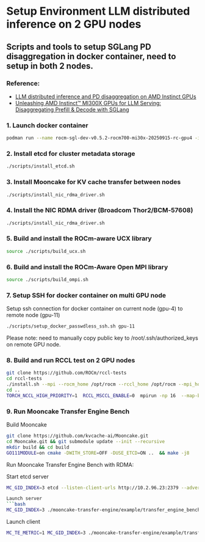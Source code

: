 # Setup Environment LLM distributed inference on 2 GPU nodes

## Scripts and tools to setup SGLang PD disaggregation in docker container, need to setup in both 2 nodes.
### Reference:
- [LLM distributed inference and PD disaggregation on AMD Instinct GPUs](https://rocm.docs.amd.com/projects/ai-developer-hub/en/latest/notebooks/inference/SGlang_PD_Disagg_On_AMD_GPU.html)
- [Unleashing AMD Instinct™ MI300X GPUs for LLM Serving: Disaggregating Prefill & Decode with SGLang](https://rocm.blogs.amd.com/software-tools-optimization/disaggregation/README.html)

### 1. Launch docker container
```bash
podman run --name rocm-sgl-dev-v0.5.2-rocm700-mi30x-20250915-rc-gpu4 -it --rm --device=/dev/dri --device=/dev/kfd --device=/dev/infiniband --device=/dev/infiniband/rdma_cm --privileged  --network=host --ipc=host --cap-add=SYS_ADMIN --cap-add=SYS_PTRACE   --security-opt seccomp=unconfined  --group-add keep-groups -v $HOME:/workdir --workdir /workdir docker://rocm/sgl-dev:v0.5.2-rocm700-mi30x-20250915-rc bash
```

### 2. Install etcd for cluster metadata storage
```bash
./scripts/install_etcd.sh
```

### 3. Install Mooncake for KV cache transfer between nodes
```bash
./scripts/install_nic_rdma_driver.sh
```

### 4. Install the NIC RDMA driver (Broadcom Thor2/BCM‑57608)
```bash
./scripts/install_nic_rdma_driver.sh
```

### 5. Build and install the ROCm-aware UCX library
```bash
source ./scripts/build_ucx.sh
```

### 6. Build and install the ROCm-Aware Open MPI library
```bash
source ./scripts/build_ompi.sh
```

### 7. Setup SSH for docker container on multi GPU node
Setup ssh connection for docker container on current node (gpu-4) to remote node (gpu-11)
```bash
./scripts/setup_docker_passwdless_ssh.sh gpu-11
```
Please note: need to manually copy public key to /root/.ssh/authorized_keys on remote GPU node.

### 8. Build and run RCCL test on 2 GPU nodes
```bash
git clone https://github.com/ROCm/rccl-tests
cd rccl-tests
./install.sh --mpi --rocm_home /opt/rocm --rccl_home /opt/rocm --mpi_home /opt/ompi/ --hip_compiler /opt/rocm/bin/amdclang++
cd ..
TORCH_NCCL_HIGH_PRIORITY=1  RCCL_MSCCL_ENABLE=0  mpirun -np 16  --map-by ppr:8:node  --hostfile mpi_hosts  --allow-run-as-root  --mca pml ucx  --mca btl ^openib  -x NCCL_SOCKET_IFNAME=enp49s0f1np1  -x NCCL_DEBUG=VERSION  -x NCCL_IB_HCA=bnxt_re0,bnxt_re1,bnxt_re2,bnxt_re3,bnxt_re4,bnxt_re5,bnxt_re6,bnxt_re7,bnxt_re8  -x NCCL_IB_GID_INDEX=3  /workdir/rccl-tests/build/all_reduce_perf -b 1k -e 2G -f 2 -g 1
```

### 9. Run Mooncake Transfer Engine Bench
Build Mooncake
```bash 
git clone https://github.com/kvcache-ai/Mooncake.git
cd Mooncake.git && git submodule update --init --recursive
mkdir build && cd build 
GO111MODULE=on cmake -DWITH_STORE=OFF -DUSE_ETCD=ON ..  && make -j8
```
Run Mooncake Transfer Engine Bench with RDMA:

Start etcd server
```bash
MC_GID_INDEX=3 etcd --listen-client-urls http://10.2.96.23:2379 --advertise-client-urls http://10.2.96.23:2379 & 

Launch server
```bash
MC_GID_INDEX=3 ./mooncake-transfer-engine/example/transfer_engine_bench --mode=target --metadata_server=10.2.96.23:2379 --local_server_name=10.2.96.23:22222 --protocol=rdma --device_name=bnxt_re0 & 
```

Launch client
```bash 
MC_TE_METRIC=1 MC_GID_INDEX=3 ./mooncake-transfer-engine/example/transfer_engine_bench --metadata_server=10.2.96.23:2379 --local_server_name=10.2.96.23:33333 --segment_id=10.2.96.23:22222 --protocol=rdma --device_name=bnxt_re0 --block_size=16384 --duration 60
```
